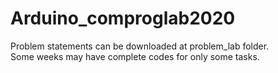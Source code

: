 # Arduino_comproglab2020
Problem statements can be downloaded at problem_lab folder.<br/>
Some weeks may have complete codes for only some tasks.
